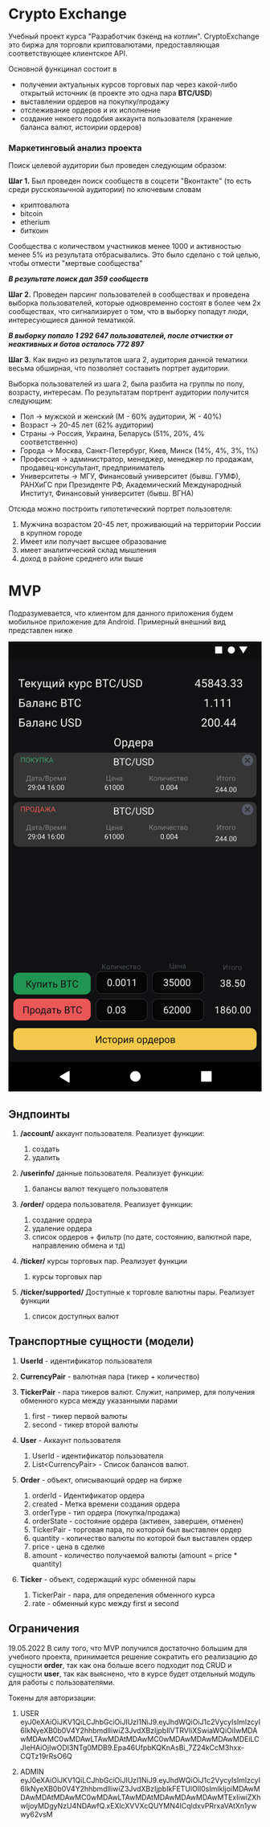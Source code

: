 # Crypto Exchange

Учебный проект курса "Разработчик бэкенд на котлин". CryptoExchange это биржа для торговли криптовалютами,
предоставляющая соответствующее клиентское API.

Основной функцинал состоит в

* получении актуальных курсов торговых пар через какой-либо открытый источник (в проекте это одна пара **BTC/USD**)
* выставлении ордеров на покупку/продажу
* отслеживание ордеров и их исполнение
* создание некоего подобия аккаунта пользователя (хранение баланса валют, истоирии ордеров)

### Маркетинговый анализ проекта

Поиск целевой аудитории был проведен следующим образом:

**Шаг 1.** Был проведен поиск сообществ в соцсети "Вконтакте" (то есть среди русскоязычной аудитории) по ключевым словам

- криптовалюта
- bitcoin
- etherium
- биткоин

Сообщества с количеством участников менее 1000 и активностью менее 5% из результата отбрасывались. Это было сделано с
той целью, чтобы отмести "мертвые сообщества"

**_В результате поиск дал 359 сообществ_**

**Шаг 2.** Проведен парсинг пользователей в сообществах и проведена выборка пользователей, которые одновременно состоят
в более чем 2х сообществах, что сигнализирует о том, что в выборку попадут люди, интересующиеся данной тематикой.

**_В выборку попало 1 292 647 пользователей, после отчистки от неактивных и ботов осталось 772 897_**

**Шаг 3.** Как видно из результатов шага 2, аудитория данной тематики весьма обширная, что позволяет составить портрет
аудитории.

Выборка пользователей из шага 2, была разбита на группы по полу, возрасту, интересам. По результатам портрент аудитории
получится следующим:

- Пол -> мужской и женский (М - 60% аудитории, Ж - 40%)
- Возраст -> 20-45 лет (62% аудитории)
- Страны -> Россия, Украина, Беларусь (51%, 20%, 4% соответственно)
- Города -> Москва, Санкт-Петербург, Киев, Минск (14%, 4%, 3%, 1%)
- Профессия -> администратор, менеджер, менеджер по продажам, продавец-консультант, предприниматель
- Университеты -> МГУ, Финансовый университет (бывш. ГУМФ), РАНХиГС при Президенте РФ, Академический Международный
  Институт, Финансовый университет (бывш. ВГНА)

Отсюда можно построить гипотетический портрет пользовтеля:

1. Мужчина возрастом 20-45 лет, проживающий на территории России в крупном городе
2. Имеет или получает высшее образование
3. имеет аналитический склад мышления
4. доход в районе среднего или выше

# MVP

Подразумевается, что клиентом для данного приложения будем мобильное приложение для Android. Примерный внешний вид
представлен ниже

![img.png](images/mvp_screen.png)

## Эндпоинты

1. **/account/** аккаунт пользователя. Реализует функции:
    1. создать
    2. удалить

2. **/userinfo/** данные пользователя. Реализует функции:
    1. балансы валют текущего пользователя

3. **/order/** ордера пользователя. Реализует функции:
    1. создание ордера
    2. удаление ордера
    3. список ордеров + фильтр (по дате, состоянию, валютной паре, направлению обмена и тд)

4. **/ticker/** курсы торговых пар. Реализует функции
    1. курсы торговых пар

5. **/ticker/supported/** Доступные к торговле валютны пары. Реализует функции
    1. список доступных валют

## Транспортные сущности (модели)

1. **UserId** - идентификатор пользователя

2. **CurrencyPair** - валютная пара (тикер + количество)

3. **TickerPair** - пара тикеров валют. Служит, например, для получения обменного курса между указанными парами
    1. first - тикер первой валюты
    2. second - тикер второй валюты

4. **User** - Аккаунт пользователя
    1. UserId - идентификатор пользователя
    2. List\<CurrencyPair> - Список балансов валют.

5. **Order** - объект, описывающий ордер на бирже
    1. orderId - Идентификатор ордера
    2. created - Метка времени создания ордера
    3. orderType - тип ордера (покупка/продажа)
    4. orderState - состояние ордера (активен, завершен, отменен)
    5. TickerPair - торговая пара, по которой был выставлен ордер
    6. quantity - количество валюты по которой был выставлен ордер
    7. price - цена в сделке
    8. amount - количество получаемой валюты (amount = price * quantity)

6. **Ticker** - объект, содержащий курс обменной пары
    1. TickerPair - пара, для определения обменного курса
    2. rate - обменный курс между first и second

## Ограничения

19.05.2022 В силу того, что MVP получился достаточно большим для учебного проекта, принимается решение сократить его
реализацию до сущности **order**, так как она больше всего подходит под CRUD и сущности **user**, так как выяснено, что
в курсе будет отдельный модуль для работы с пользователями.

Токены для авторизации:
1. USER
   eyJ0eXAiOiJKV1QiLCJhbGciOiJIUzI1NiJ9.eyJhdWQiOiJ1c2VycyIsImlzcyI6IkNyeXB0b0V4Y2hhbmdlIiwiZ3JvdXBzIjpbIlVTRVIiXSwiaWQiOiIwMDAwMDAwMC0wMDAwLTAwMDAtMDAwMC0wMDAwMDAwMDAwMDEiLCJleHAiOjIwODI3NTg0MDB9.Epa46UfpbKQKnAsBi_7Z24kCcM3hxx-CQTz19rRsO6Q

2. ADMIN
   eyJ0eXAiOiJKV1QiLCJhbGciOiJIUzI1NiJ9.eyJhdWQiOiJ1c2VycyIsImlzcyI6IkNyeXB0b0V4Y2hhbmdlIiwiZ3JvdXBzIjpbIkFETUlOIl0sImlkIjoiMDAwMDAwMDAtMDAwMC0wMDAwLTAwMDAtMDAwMDAwMDAwMTExIiwiZXhwIjoyMDgyNzU4NDAwfQ.xEXlcXVVXcQUYMN4ICqldxvPRrxaVAtXn1ywwy62vsM